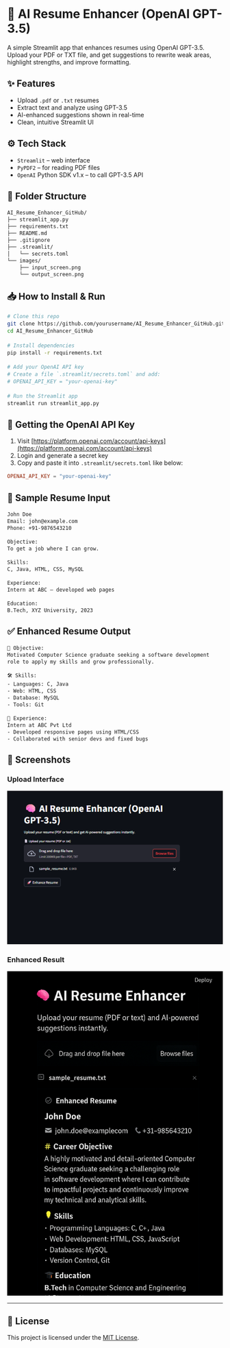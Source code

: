 # 🧠 AI Resume Enhancer (OpenAI GPT-3.5)

A simple Streamlit app that enhances resumes using OpenAI GPT-3.5. Upload your PDF or TXT file, and get suggestions to rewrite weak areas, highlight strengths, and improve formatting.

## ✨ Features

- Upload `.pdf` or `.txt` resumes
- Extract text and analyze using GPT-3.5
- AI-enhanced suggestions shown in real-time
- Clean, intuitive Streamlit UI

## ⚙️ Tech Stack

- `Streamlit` – web interface
- `PyPDF2` – for reading PDF files
- `OpenAI` Python SDK v1.x – to call GPT-3.5 API

## 📂 Folder Structure

```
AI_Resume_Enhancer_GitHub/
├── streamlit_app.py
├── requirements.txt
├── README.md
├── .gitignore
├── .streamlit/
│   └── secrets.toml
└── images/
    ├── input_screen.png
    └── output_screen.png
```

## 📥 How to Install & Run

```bash
# Clone this repo
git clone https://github.com/yourusername/AI_Resume_Enhancer_GitHub.git
cd AI_Resume_Enhancer_GitHub

# Install dependencies
pip install -r requirements.txt

# Add your OpenAI API key
# Create a file `.streamlit/secrets.toml` and add:
# OPENAI_API_KEY = "your-openai-key"

# Run the Streamlit app
streamlit run streamlit_app.py
```

## 🔑 Getting the OpenAI API Key

1. Visit [https://platform.openai.com/account/api-keys](https://platform.openai.com/account/api-keys)
2. Login and generate a secret key
3. Copy and paste it into `.streamlit/secrets.toml` like below:

```toml
OPENAI_API_KEY = "your-openai-key"
```

## 🧪 Sample Resume Input

```
John Doe
Email: john@example.com
Phone: +91-9876543210

Objective:
To get a job where I can grow.

Skills:
C, Java, HTML, CSS, MySQL

Experience:
Intern at ABC — developed web pages

Education:
B.Tech, XYZ University, 2023
```

## ✅ Enhanced Resume Output

```
🎯 Objective:
Motivated Computer Science graduate seeking a software development role to apply my skills and grow professionally.

🛠 Skills:
- Languages: C, Java
- Web: HTML, CSS
- Database: MySQL
- Tools: Git

💼 Experience:
Intern at ABC Pvt Ltd
- Developed responsive pages using HTML/CSS
- Collaborated with senior devs and fixed bugs
```

## 📸 Screenshots

### Upload Interface
![Upload](images/input_screen.png)

### Enhanced Result
![Output](images/output_screen.png)

---

## 🧾 License

This project is licensed under the [MIT License](LICENSE).
